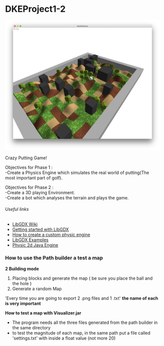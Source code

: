 # DKEProject1-2		

![Alt text](img.png?raw=true "Optional Title")

Crazy Putting Game!		
 		
Objectives for Phase 1 :    		
-Create a Physics Engine which simulates the real world of putting(The most important part of golf).		
 		
Objectives for Phase 2 :  		
-Create a 3D playing Environment.  		
-Create a bot which analyses the terrain and plays the game.		
		
 	
###### Useful links		
- [LibGDX Wiki](https://github.com/libgdx/libgdx/wiki/)		
- [Getting started with LibGDX](https://github.com/libgdx/libgdx/wiki)		
- [How to create a custom physic engine](https://gamedevelopment.tutsplus.com/series/how-to-create-a-custom-physics-engine--gamedev-12715)		
- [LibGDX Examples](https://github.com/libgdx/libgdx/wiki/External-tutorials)		
- [Physic 2d Java Engine](https://github.com/wilkystyle/java2dphysicsengine)		
 		
		
### How to use the Path builder a test a map		
**2 Building mode**		
 1. Placing blocks and generate the map ( be sure you place the ball and the hole )		
 2. Generate a random Map		
 		
'Every time you are going to export 2 .png files and 1 .txt' **the name of each is very important**		
 		
**How to test a map with Visualizer.jar**		
 - The program needs all the three files generated from the path builder in the same directory		
 - to test the magnitude of each map, in the same path put a file called 'settings.txt' with inside a float value (not more 20)

